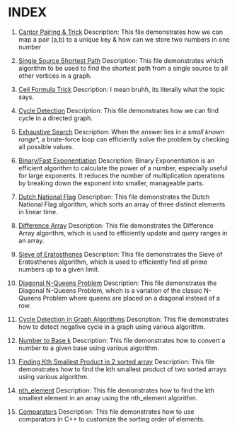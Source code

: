 # INDEX


1. [Cantor Pairing  & Trick](https://github.com/amangh30/dsa/blob/main/Learning/1.md)
   Description: This file demonstrates how we can map a pair (a,b) to a unique key & how can we store two numbers in one number

2. [Single Source Shortest Path](https://github.com/amangh30/dsa/blob/main/Learning/2.md)
   Description: This file demonstrates which algorithm to be used to find the shortest path from a single source to all other vertices in a graph.

3. [Ceil Formula Trick](https://github.com/amangh30/dsa/blob/main/Learning/3.md)
   Description: I mean bruhh, its literally what the topic says.

4. [Cycle Detection](https://github.com/amangh30/dsa/blob/main/Learning/4.md)
   Description: This file demonstrates how we can find cycle in a directed graph.

5. [Exhaustive Search](https://github.com/amangh30/dsa/blob/main/Learning/5.md)
   Description: When the answer lies in a *small known range**, a brute-force loop can efficiently solve the problem by checking all possible values.

6. [Binary/Fast Exponentiation](https://github.com/amangh30/dsa/blob/main/Learning/6.md)
   Description: Binary Exponentiation is an efficient algorithm to calculate the power of a number, especially useful for large exponents. It reduces the number of multiplication operations by breaking down the exponent into smaller, manageable parts.

7. [Dutch National Flag](https://github.com/amangh30/dsa/blob/main/Learning/7.md)
   Description: This file demonstrates the Dutch National Flag algorithm, which sorts an array of three distinct elements in linear time.

8. [Difference Array](https://github.com/amangh30/dsa/blob/main/Learning/8.md)
   Description: This file demonstrates the Difference Array algorithm, which is used to efficiently update and query ranges in an array.

9. [Sieve of Eratosthenes](https://github.com/amangh30/dsa/blob/main/Learning/9.md)
   Description: This file demonstrates the Sieve of Eratosthenes algorithm, which is used to efficiently find all prime numbers up to a given limit.

10. [Diagonal N-Queens Problem](https://github.com/amangh30/dsa/blob/main/Learning/10.md)
    Description: This file demonstrates the Diagonal N-Queens Problem, which is a variation of the classic N-Queens Problem where queens are placed on a diagonal instead of a row.

11. [Cycle Detection in Graph Algorithms](https://github.com/amangh30/dsa/blob/main/Learning/11.md)
    Description: This file demonstrates how to detect negative cycle in a graph using various algorithm.

12. [Number to Base k](https://github.com/amangh30/dsa/blob/main/Learning/12.md)
    Description: This file demonstrates how to convert a number to a given base using various algorithm.

13. [Finding Kth Smallest Product in 2 sorted array](https://github.com/amangh30/dsa/blob/main/Learning/13.md)
    Description: This file demonstrates how to find the kth smallest product of two sorted arrays using various algorithm.

14. [nth_element](https://github.com/amangh30/dsa/blob/main/Learning/14.md)
    Description: This file demonstrates how to find the kth smallest element in an array using the nth_element algorithm.

15. [Comparators](https://github.com/amangh30/dsa/blob/main/Learning/15.md)
    Description: This file demonstrates how to use comparators in C++ to customize the sorting order of elements.
